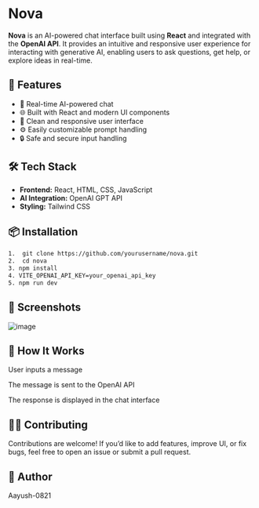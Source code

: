 # Nova

**Nova** is an AI-powered chat interface built using **React** and integrated with the **OpenAI API**. It provides an intuitive and responsive user experience for interacting with generative AI, enabling users to ask questions, get help, or explore ideas in real-time.

## 🚀 Features

- 💬 Real-time AI-powered chat
- 🌐 Built with React and modern UI components
- 🎨 Clean and responsive user interface
- ⚙️ Easily customizable prompt handling
- 🔒 Safe and secure input handling

## 🛠 Tech Stack

- **Frontend:** React, HTML, CSS, JavaScript
- **AI Integration:** OpenAI GPT API
- **Styling:** Tailwind CSS

## 📦 Installation

   ```bash
  1.  git clone https://github.com/yourusername/nova.git
  2.  cd nova
  3. npm install
  4. VITE_OPENAI_API_KEY=your_openai_api_key
  5. npm run dev
```

## 📸 Screenshots

![image](https://github.com/user-attachments/assets/f2a791a7-43ec-4a9e-b48f-ff91994b32af)

## 🧠 How It Works

User inputs a message<br>

The message is sent to the OpenAI API<br>

The response is displayed in the chat interface

## 🙋‍♀️ Contributing
Contributions are welcome! If you’d like to add features, improve UI, or fix bugs, feel free to open an issue or submit a pull request.

## 📄 Author
Aayush-0821
